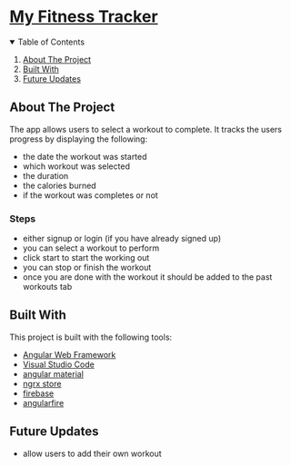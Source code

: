 # [My Fitness Tracker](https://ng-fitness-tracker-4126a.web.app/)


<!-- TABLE OF CONTENTS -->
<details open="open">
  <summary>Table of Contents</summary>
  <ol>
    <li>
      <a href="#about-the-project">About The Project</a>
    </li>
    <li>
      <a href="#built-with">Built With</a>
    </li>
    <li>
      <a href="#future-updates">Future Updates</a>
    </li>
  </ol>
</details>


<!-- ABOUT THE PROJECT -->
## About The Project
The app allows users to select a workout to complete. It tracks the users progress by displaying the following:
* the date the workout was started
* which workout was selected
* the duration
* the calories burned
* if the workout was completes or not

### Steps
* either signup or login (if you have already signed up)
* you can select a workout to perform
* click start to start the working out
* you can stop or finish the workout
* once you are done with the workout it should be added to the past workouts tab

## Built With
This project is built with the following tools:
* [Angular Web Framework](https://angular.io/)
* [Visual Studio Code](https://code.visualstudio.com/)
* [angular material](https://material.angular.io/)
* [ngrx store](https://ngrx.io/)
* [firebase](https://firebase.google.com/)
* [angularfire](https://github.com/angular/angularfire)

## Future Updates
* allow users to add their own workout
